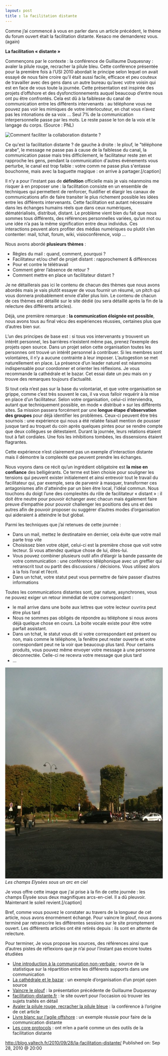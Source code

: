 ```yaml
---
layout: post
title : la facilitation distante
---
```

Comme j’ai commencé à vous en parler dans un article précédent, le thème du forum ouvert était la facilitation distante. Kesaco me demanderez vous. (again)

**La facilitation « distante »**

Commençons par le contexte : la conférence de Guillaume Duquesnay : avaler la pilule rouge, recracher la pilule bleu. Cette conférence présentée pour la première fois à l’USI 2010 abordait le principe selon lequel on avait essayé de nous faire croire qu’il était aussi facile, efficace et peu couteux de travailler avec des gens dans un autre bureau qu’avec votre voisin qui est en face de vous toute la journée. Cette présentation est inspirée des projets d’offshore et des dysfonctionnements auquel beaucoup d’entre nous ont pu être confrontés. Cela est dû à la faiblesse du canal de communication entre les différents intervenants : au téléphone vous ne pouvez pas voir les mimiques de votre interlocuteur, en chat vous n’avez pas les intonations de sa voix … Seul 7% de la communication interpersonnelle passe par les mots. Le reste passe le ton de la voix et le langage du corps. (Source : PNL)

![Comment faciliter la collaboration distante ?](/a/cropped-bannière2.jpg)

Ce qu'est la facilitation distante ? de gauche à droite : le plouf, le "téléphone arabe", le message ne passe pas à cause de la faiblesse du canal, la communication passe mais très difficilement, le facilitateur reste zen et rapproche les gens, pendant la communication d'autres événements vous perturbe, le canal est trop faible : votre comm ne passe plus s'entasse bouchonne, mais avec la baguette magique : on arrive à partager.[/caption]

Il n’y a pour l’instant pas de **définition** officielle mais je vais néanmoins me risquer à en proposer une : la facilitation consiste en un ensemble de techniques qui permettent de renforcer, fluidifier et élargir les canaux de communications afin de faire transiter le plus richement possible les idées entre les différents intervenants. Cette facilitation est autant nécessaire dans les échanges humains réels que dans ceux numériques, dématérialisés, distribué, distant. Le problème vient bien du fait que nous sommes tous différents, des références personnelles variées, qu’un mot ou une idée n’a pas la même signification entre deux individus. Ces interactions peuvent alors profiter des médias numériques ou plutôt s’en contenter: mail, tchat, forum, wiki, visioconférence, voip …

Nous avons abordé **plusieurs thèmes** :
 - Règles du mail : quand, comment, pourquoi ?
 - Facilitateur et/ou chef de projet distant : rapprochement &amp; différences
 - Pour et contre le télétravail
 - Comment gérer l’absence de retour ?
 - Comment mettre en place un facilitateur distant ?

Je ne détaillerais pas ici le contenu de chacun des thèmes que nous avons abordés mais je vais plutôt essayer de vous fournir un résumé, un pitch qui vous donnera probablement envie d’aller plus loin. Le contenu de chacun de ces thèmes est détaillé sur le site dédié (ou sera détaillé après la fin de la relecture des différents articles).

Déjà, une première remarque : **la communication éloignée est possible**, nous avons tous au final vécu des expériences réussies, certaines plus que d’autres bien sur.

L’un des principes de base est : si tous vos intervenants y trouvent un intérêt personnel, les barrières n’existent même pas, prenez l’exemple des projets open source. Dans un projet selon cette organisation toutes les personnes ont trouvé un intérêt personnel à contribuer. Si les membres sont volontaires, il n’y a aucune contrainte à leur imposer. L’autogestion se met naturellement en place. La présence d’un leader naturel est néanmoins indispensable pour coordonner et orienter les réflexions. Je vous recommande la cathédrale et le bazar. Cet essai date un peu mais on y trouve des remarques toujours d’actualité.

Si tout cela n’est pas sur la base du volontariat, et que votre organisation se grippe, comme c’est très souvent le cas, il va vous falloir requérir à la mise en place d’un facilitateur. Selon votre organisation, celui-ci interviendra, autant que techniquement possible, en mode « distribué » sur les différents sites. Sa mission passera forcément par une **longue étape d’observation des groupes** pour déjà identifier les problèmes. Ceux-ci peuvent être très sournois : une expérience qui nous a été relatée faisait mention de pousser jusque tard au troquet du coin après quelques pintes pour se rendre compte que deux collègues se détestaient. Durant la journée, leurs relations étaient tout à fait cordiales. Une fois les inhibitions tombées, les dissensions étaient flagrantes.

Cette expérience n’est clairement pas un exemple d’interaction distante mais il démontre la complexité que peuvent prendre les échanges.

Nous voyons dans ce récit qu’un ingrédient obligatoire est **la mise en confiance** des belligérants. Ce terme est bien choisie pour souligner les tensions qui peuvent exister initialement et ainsi entrevoir tout le travail du facilitateur qui, par exemple, sera de parvenir à masquer, transformer ces antagonismes afin d'atteindre par un bien être local, l'idéal commun. Nous touchons du doigt l’une des complexités du rôle de facilitateur « distant » : il doit être neutre pour pouvoir échanger avec chacun mais également faire preuve d’empathie pour pouvoir challenger les positions des uns et des autres afin de pouvoir proposer ou suggérer d’autres modes d’organisation qui aideraient à atteindre le but global.

Parmi les techniques que j’ai retenues de cette journée :

 - Dans un mail, mettez le destinataire en dernier, cela évite que votre mail parte trop vite
 - Choisissez bien votre objet, celui-ci est la première chose que voit votre lecteur. Si vous attendez quelque chose de lui, dites-lui.
 - Vous pouvez combiner plusieurs outil afin d’élargir la bande passante de votre communication : une conférence téléphonique avec un greffier qui retranscrit tout ou partit des discussions / décisions. Vous utilisez alors à la fois l’oral et l’écrit.
 - Dans un tchat, votre statut peut vous permettre de faire passer d’autres informations

Toutes les communications distantes sont, par nature, asynchrones, vous ne pouvez exiger un retour immédiat de votre correspondant :

 - le mail arrive dans une boite aux lettres que votre lecteur ouvrira peut être plus tard
 - Nous ne sommes pas obligés de répondre au téléphone si nous avons déjà quelque chose en cours. La boite vocale existe pour être votre parfait assistant.
 - Dans un tchat, le statut vous dit si votre correspondant est présent ou non, mais comme le téléphone, la fenêtre peut rester ouverte et votre correspondant peut ne la voir que beaucoup plus tard. Pour certains produits, vous pouvez même envoyer votre message à une personne déconnectée. Celle-ci ne recevra votre message que plus tard
 - …


![Les champs Elysées sous un arc en ciel](/a/58759_1638916492118_1212931456_1769054_1848650_n.jpg)
*Les champs Elysées sous un arc en ciel*

 Je vous offre cette image que j'ai prise à la fin de cette journée : les champs Élysée sous deux magnifiques arcs-en-ciel. Il a dû pleuvoir. Maintenant le soleil revient.[/caption]

Bref, comme vous pouvez le constater au travers de la longueur de cet article, nous avons énormément échangé. Pour vaincre le plouf, nous avons terminé par retranscrire les différentes sessions sur le site promptement ouvert. Les différents articles ont été retirés depuis : ils sont en attente de relecture.

Pour terminer, Je vous propose les sources, des références ainsi que d’autres pistes de réflexions que je n’ai pour l’instant pas encore toutes étudiées

 - [Une introduction à la communication non-verbale ](http://programmationneurolinguistique.info/pnl_nonverbale.html): source de la statistique sur la répartition entre les différents supports dans une communication
 - [La cathédrale et le bazar](http://www.linux-france.org/article/these/cathedrale-bazar/cathedrale-bazar_monoblock.html) : un exemple d’organisation d’un projet open source
 - [Vaincre le plouf](http://vaincre-le-plouf.fr/) : la présentation précédente de Guillaume Duquesnay
 - [facilitation-distante.fr](http://facilitation-distante.fr/) : le site ouvert pour l’occasion où trouver les sujets traités en détail
 - [Avaler la pilule rouge, recracher la pilule bleue](http://www.universite-du-si.com/fr/conferences/6-paris-usi-2010/sessions/883-avaler-la-pilule-rouge-recracher-la-pilule-bleue) : la conférence à l’origine de cet article
 - [Livre blanc sur l'agile offshore](http://www.kpitcummins.com/french/downloads/Agile_whitepaper.pdf) : un exemple réussie pour faire de la communication distante
 - [Les core protocols](http://www.mccarthyshow.com/LearnForFree/TheCoreProtocolsOnline/tabid/103/Default.aspx) : ont m’en a parlé comme un des outils de la facilitation distante


http://blog.valtech.fr/2010/09/28/la-facilitation-distante/
Published on: Sep 28, 2010 @ 20:00
